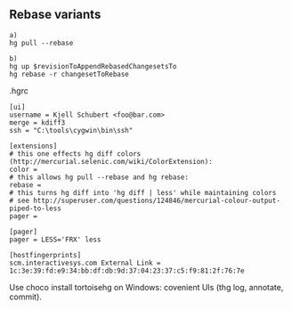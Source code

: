 Rebase variants
---
```
a)
hg pull --rebase

b)
hg up $revisionToAppendRebasedChangesetsTo
hg rebase -r changesetToRebase
```

.hgrc
```
[ui]
username = Kjell Schubert <foo@bar.com>
merge = kdiff3
ssh = "C:\tools\cygwin\bin\ssh"

[extensions]
# this one effects hg diff colors (http://mercurial.selenic.com/wiki/ColorExtension):
color =
# this allows hg pull --rebase and hg rebase:
rebase =
# this turns hg diff into 'hg diff | less' while maintaining colors
# see http://superuser.com/questions/124846/mercurial-colour-output-piped-to-less
pager =

[pager]
pager = LESS='FRX' less

[hostfingerprints]
scm.interactivesys.com External Link = 1c:3e:39:fd:e9:34:bb:df:db:9d:37:04:23:37:c5:f9:81:2f:76:7e
```

Use choco install tortoisehg on Windows: covenient UIs (thg log, annotate, commit).
